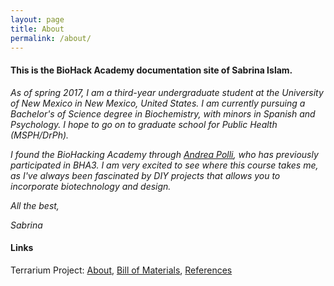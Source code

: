 ```yaml
---
layout: page
title: About
permalink: /about/
---
```


#### This is the BioHack Academy documentation site of Sabrina Islam.

_As of spring 2017, I am a third-year undergraduate student at the University of New Mexico in New Mexico, United States. I am currently pursuing a Bachelor's of Science degree in Biochemistry, with minors in Spanish and Psychology. I hope to go on to graduate school for Public Health (MSPH/DrPh)._

_I found the BioHacking Academy through [Andrea Polli](http://andreapolli.com/), who has previously participated in BHA3. I am very excited to see where this course takes me, as I've always been fascinated by DIY projects that allows you to incorporate biotechnology and design._

_All the best,_

_Sabrina_

#### Links

Terrarium Project: [About](https://sabislam.github.io/2017-3-1-Introducing-Project/), [Bill of Materials](https://sabislam.github.io/2017-3-13-BoM/), [References](https://sabislam.github.io/2017-3-1-References/)
